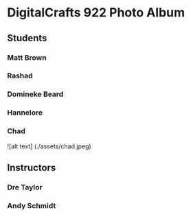 # DigitalCrafts 922 Photo Album

## Students

### Matt Brown

### Rashad

### Domineke Beard

### Hannelore

### Chad

![alt text] (./assets/chad.jpeg)

## Instructors

### Dre Taylor

### Andy Schmidt
